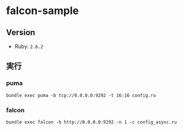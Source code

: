 # falcon-sample

## Version

- Ruby: `2.6.2`

## 実行

### puma
```
bundle exec puma -b tcp://0.0.0.0:9292 -t 16:16 config.ru
```

### falcon
```
bundle exec falcon -b http://0.0.0.0:9292 -n 1 -c config_async.ru
```
